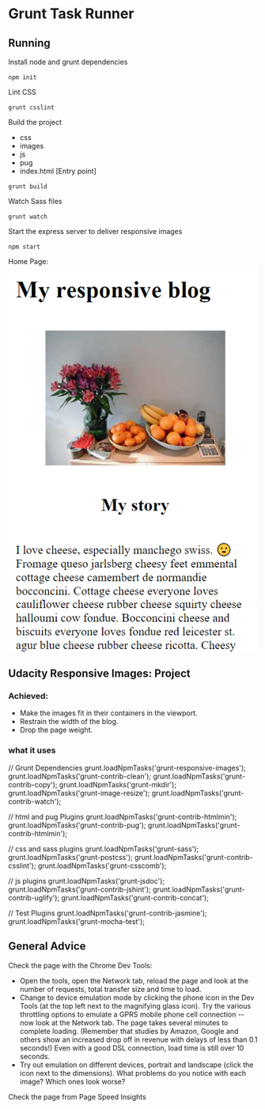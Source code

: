 # Grunt Task Runner 

## Running
Install node and grunt dependencies

```
npm init
```

Lint CSS 

```
grunt csslint
```

Build the project
- css
- images
- js
- pug
- index.html [Entry point]

```
grunt build
```

Watch Sass files

```
grunt watch
```

Start the express server to deliver responsive images

```
npm start
```

Home Page: 
![alt text](https://github.com/UndreamtMayhem/Front-End-Dev/blob/task_runners/3.%20Task_runners/Grunt/resources/home.png "didnt read")

## Udacity Responsive Images: Project


### Achieved: ##

* Make the images fit in their containers in the viewport.
* Restrain the width of the blog.
* Drop the page weight.

### what it uses

// Grunt Dependencies
  grunt.loadNpmTasks('grunt-responsive-images');
  grunt.loadNpmTasks('grunt-contrib-clean');
  grunt.loadNpmTasks('grunt-contrib-copy');
  grunt.loadNpmTasks('grunt-mkdir');
  grunt.loadNpmTasks('grunt-image-resize');
  grunt.loadNpmTasks('grunt-contrib-watch');

  // html and pug Plugins
  grunt.loadNpmTasks('grunt-contrib-htmlmin');
  grunt.loadNpmTasks('grunt-contrib-pug');
  grunt.loadNpmTasks('grunt-contrib-htmlmin');

  // css and sass plugins
  grunt.loadNpmTasks('grunt-sass');
  grunt.loadNpmTasks('grunt-postcss');
  grunt.loadNpmTasks('grunt-contrib-csslint');
  grunt.loadNpmTasks('grunt-csscomb');
  
  // js plugins
  grunt.loadNpmTasks('grunt-jsdoc');
  grunt.loadNpmTasks('grunt-contrib-jshint');
  grunt.loadNpmTasks('grunt-contrib-uglify');
  grunt.loadNpmTasks('grunt-contrib-concat');


  // Test Plugins
  grunt.loadNpmTasks('grunt-contrib-jasmine');
  grunt.loadNpmTasks('grunt-mocha-test');


## General Advice ##

Check the page with the Chrome Dev Tools:

* Open the tools, open the Network tab, reload the page and look at the number of requests, total transfer size and time to load.
* Change to device emulation mode by clicking the phone icon in the Dev Tools (at the top left next to the magnifying glass icon). Try the various throttling options to emulate a GPRS mobile phone cell connection -- now look at the Network tab. The page takes several minutes to complete loading. (Remember that studies by Amazon, Google and others show an increased drop off in revenue with delays of less than 0.1 seconds!) Even with a good DSL connection, load time is still over 10 seconds.
* Try out emulation on different devices, portrait and landscape (click the icon next to the dimensions). What problems do you notice with each image? Which ones look worse?

Check the page from Page Speed Insights 

